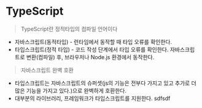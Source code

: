 # TypeScript
> TypeScript란 정적타입의 컴파일 언어이다
- 자바스크립트(동적타입) - 런타임에서 동작할 때 타입 오류를 확인한다.
- 타입스크립트(정적 타입) - 코드 작성 단계에서 타입 오류를 확인한다.
자바스크립트로 변환(컴파일) 후, 브라우저나 Node.js 환경에서 동작한다.

> 자바스크립트 완벽 호환
- 타입스크립트는 자바스크립트의 슈퍼셋(js의 기능은 전부다 가지고 있고 추가로 더 많은 기능을 가지고 있다.)으로 완벽하게 호환한다.
- 대부분의 라이브러리, 프레임워크가 타입스크립트를 지원한다.
sdfsdf